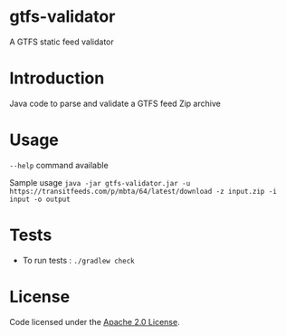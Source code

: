 # gtfs-validator

A GTFS static feed validator

# Introduction

Java code to parse and validate a GTFS feed Zip archive

# Usage

`--help` command available

Sample usage `java -jar gtfs-validator.jar -u https://transitfeeds.com/p/mbta/64/latest/download -z input.zip -i input -o output`

# Tests
* To run tests : `./gradlew check`

# License

Code licensed under the [Apache 2.0 License](http://www.apache.org/licenses/LICENSE-2.0).